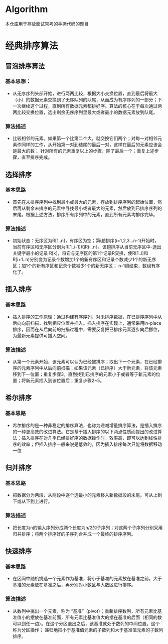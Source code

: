# Algorithm
本仓库用于存放面试常考的手撕代码的题目

# 经典排序算法
## 冒泡排序算法
### 基本思想：
- 从无序序列头部开始，进行两两比较，根据大小交换位置，直到最后将最大（小）的数据元素交换到了无序队列的队尾，从而成为有序序列的一部分；下一次继续这个过程，直到所有数据元素都排好序。算法的核心在于每次通过两两比较交换位置，选出剩余无序序列里最大或者最小的数据元素放到队尾。
### 算法描述
- 比较相邻的元素。如果第一个比第二个大，就交换它们两个；对每一对相邻元素作同样的工作，从开始第一对到结尾的最后一对，这样在最后的元素应该会是最大的数； 针对所有的元素重复以上的步骤，除了最后一个；重复上述步骤，直至排序完成。
## 选择排序
### 基本思路
- 首先在未排序序列中找到最小或最大的元素，存放到排序序列的起始位置，然后再从剩余未排序的元素中寻找最小或者最大的元素，然后放到已排序序列的末尾。根据上述方法，排序所有序列中的元素，直到所有元素均排序完毕。
### 算法描述
- 初始状态：无序区为R[1..n]，有序区为空；第i趟排序(i=1,2,3…n-1)开始时，当前有序区和无序区分别为R[1..i-1]和R(i..n）。该趟排序从当前无序区中-选出关键字最小的记录 R[k]，将它与无序区的第1个记录R交换，使R[1..i]和R[i+1..n)分别变为记录个数增加1个的新有序区和记录个数减少1个的新无序区；加1个的新有序区和记录个数减少1个的新无序区；  n-1趟结束，数组有序化了。
## 插入排序
### 基本思路
- 插入排序的工作原理：通过构建有序序列，对未排序数据，在已排序序列中从后向向前扫描，找到相应位置并插入。插入排序在实现上，通常采用in-place排序，因而在从后向前的扫描过程中，需要反复把已排序元素逐步向后挪位，为最新元素提供可插入空间。
### 算法描述
-  从第一个元素开始，该元素可以认为已经被排序；取出下一个元素，在已经排序的元素序列中从后向前扫描；如果该元素（已排序）大于新元素，将该元素移到下一位置；重复步骤3，直到找到已排序的元素小于或者等于新元素的位置；将新元素插入到该位置后；重复步骤2~5。
## 希尔排序
### 基本思路
- 希尔排序的是一种非稳定的排序算法，也称为递减增量排序算法，是插入排序的一种更高效的改进算法。它是基于插入排序的以下两点性质而提出的改进算法：插入排序在对几乎已经排好序的数据操作时，效率高，即可以达到线性排序的效率；但插入排序一般来说是低效的，因为插入排序每次只能将数据移动一位
## 归并排序
### 基本思路
- 把数据分为两段，从两段中逐个选最小的元素移入新数据段的末尾。可从上到下或从下到上进行。
### 算法描述 
-  把长度为n的输入序列分成两个长度为n/2的子序列；对这两个子序列分别采用归并排序；将两个排序好的子序列合并成一个最终的排序序列。
## 快速排序
### 基本思路 
- 在区间中随机挑选一个元素作为基准，将小于基准的元素放在基准之前，大于基准的元素放在基准之后，再分别对小数区与大数区进行排序。
### 算法描述
- 从数列中挑出一个元素，称为 “基准”（pivot）；重新排序数列，所有元素比基准值小的摆放在基准前面，所有元素比基准值大的摆在基准的后面（相同的数可以到任一边）。在这个分区退出之后，该基准就处于数列的中间位置。这个称为分区操作； 递归地把小于基准值元素的子数列和大于基准值元素的子数列排序。
